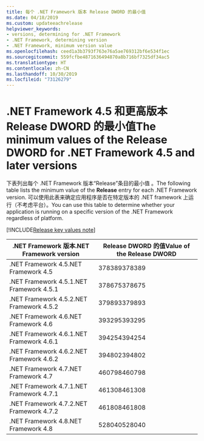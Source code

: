 ```yaml
---
title: 每个 .NET Framework 版本 Release DWORD 的最小值
ms.date: 04/18/2019
ms.custom: updateeachrelease
helpviewer_keywords:
- versions, determining for .NET Framework
- .NET Framework, determining version
- .NET Framework, minimum version value
ms.openlocfilehash: ceed1a3b3793f763e76a5ae769312bf6e534f1ec
ms.sourcegitcommit: 559fcfbe4871636494870a8b716bf7325df34ac5
ms.translationtype: HT
ms.contentlocale: zh-CN
ms.lasthandoff: 10/30/2019
ms.locfileid: "73126279"
---
```

# <a name="the-minimum-values-of-the-release-dword-for-net-framework-45-and-later-versions"></a><span data-ttu-id="554eb-102">.NET Framework 4.5 和更高版本 Release DWORD 的最小值</span><span class="sxs-lookup"><span data-stu-id="554eb-102">The minimum values of the Release DWORD for .NET Framework 4.5 and later versions</span></span>

<span data-ttu-id="554eb-103">下表列出每个 .NET Framework 版本“Release”条目的最小值  。</span><span class="sxs-lookup"><span data-stu-id="554eb-103">The following table lists the minimum value of the **Release** entry for each .NET Framework version.</span></span> <span data-ttu-id="554eb-104">可以使用此表来确定应用程序是否在特定版本的 .NET framework 上运行（不考虑平台）。</span><span class="sxs-lookup"><span data-stu-id="554eb-104">You can use this table to determine whether your application is running on a specific version of the .NET Framework regardless of platform.</span></span>

[!INCLUDE[Release key values note](~/includes/version-keys-note.md)]

|<span data-ttu-id="554eb-105">.NET Framework 版本</span><span class="sxs-lookup"><span data-stu-id="554eb-105">.NET Framework version</span></span>|<span data-ttu-id="554eb-106">Release DWORD 的值</span><span class="sxs-lookup"><span data-stu-id="554eb-106">Value of the Release DWORD</span></span>|
|--------------------------------|-------------|
|<span data-ttu-id="554eb-107">.NET Framework 4.5</span><span class="sxs-lookup"><span data-stu-id="554eb-107">.NET Framework 4.5</span></span>|<span data-ttu-id="554eb-108">378389</span><span class="sxs-lookup"><span data-stu-id="554eb-108">378389</span></span>|
|<span data-ttu-id="554eb-109">.NET Framework 4.5.1</span><span class="sxs-lookup"><span data-stu-id="554eb-109">.NET Framework 4.5.1</span></span>|<span data-ttu-id="554eb-110">378675</span><span class="sxs-lookup"><span data-stu-id="554eb-110">378675</span></span>|
|<span data-ttu-id="554eb-111">.NET Framework 4.5.2</span><span class="sxs-lookup"><span data-stu-id="554eb-111">.NET Framework 4.5.2</span></span>|<span data-ttu-id="554eb-112">379893</span><span class="sxs-lookup"><span data-stu-id="554eb-112">379893</span></span>|
|<span data-ttu-id="554eb-113">.NET Framework 4.6</span><span class="sxs-lookup"><span data-stu-id="554eb-113">.NET Framework 4.6</span></span>|<span data-ttu-id="554eb-114">393295</span><span class="sxs-lookup"><span data-stu-id="554eb-114">393295</span></span>|
|<span data-ttu-id="554eb-115">.NET Framework 4.6.1</span><span class="sxs-lookup"><span data-stu-id="554eb-115">.NET Framework 4.6.1</span></span>|<span data-ttu-id="554eb-116">394254</span><span class="sxs-lookup"><span data-stu-id="554eb-116">394254</span></span>|
|<span data-ttu-id="554eb-117">.NET Framework 4.6.2</span><span class="sxs-lookup"><span data-stu-id="554eb-117">.NET Framework 4.6.2</span></span>|<span data-ttu-id="554eb-118">394802</span><span class="sxs-lookup"><span data-stu-id="554eb-118">394802</span></span>|
|<span data-ttu-id="554eb-119">.NET Framework 4.7</span><span class="sxs-lookup"><span data-stu-id="554eb-119">.NET Framework 4.7</span></span>|<span data-ttu-id="554eb-120">460798</span><span class="sxs-lookup"><span data-stu-id="554eb-120">460798</span></span>|
|<span data-ttu-id="554eb-121">.NET Framework 4.7.1</span><span class="sxs-lookup"><span data-stu-id="554eb-121">.NET Framework 4.7.1</span></span>|<span data-ttu-id="554eb-122">461308</span><span class="sxs-lookup"><span data-stu-id="554eb-122">461308</span></span>|
|<span data-ttu-id="554eb-123">.NET Framework 4.7.2</span><span class="sxs-lookup"><span data-stu-id="554eb-123">.NET Framework 4.7.2</span></span>|<span data-ttu-id="554eb-124">461808</span><span class="sxs-lookup"><span data-stu-id="554eb-124">461808</span></span>|
|<span data-ttu-id="554eb-125">.NET Framework 4.8</span><span class="sxs-lookup"><span data-stu-id="554eb-125">.NET Framework 4.8</span></span>|<span data-ttu-id="554eb-126">528040</span><span class="sxs-lookup"><span data-stu-id="554eb-126">528040</span></span>|
